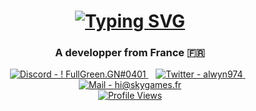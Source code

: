 <h1 align="center">
    <a href="https://github.com/FullGreenDev/">
        <img src="https://readme-typing-svg.demolab.com?font=Fira+Code&pause=1000&color=521D6F&width=435&lines=Hi+%F0%9F%91%8B%F0%9F%8F%BB%2C+I'm+FullGren;Nice+to+meet+you+!" alt="Typing SVG" />
    </a>
</h1>

<h3 align="center">
    A developper from France 🇫🇷
</h3>

<!-- Contact  -->

<!-- Thanks to https://codepen.io/sosuke/pen/Pjoqqp for the svg trick (doesn't work on github) -->
<div align="center">
    <a href="https://discord.com/users/216936486875037699" title="My Discord">
        <img src="https://img.shields.io/static/v1?label=Discord&message=!+alwyn974%230001&color=5865F2&style=for-the-badge&logo=discord&logoColor=5865F2" alt="Discord - ! FullGreen.GN#0401" />
        <!-- <img src="https://raw.githubusercontent.com/simple-icons/simple-icons/develop/icons/discord.svg" height="40" width="40" style="filter: invert(35%) sepia(38%) saturate(3969%) hue-rotate(224deg) brightness(98%) contrast(94%);"> -->
    <a>
    &#8287;&#8287; <!-- special whitespace for indent -->
    <a href="https://twitter.com/alwyn974" title="My Twitter">
        <img src="https://img.shields.io/static/v1?label=Twitter&message=alwyn974&color=1DA1F2&style=for-the-badge&logo=twitter&logoColor=1DA1F2" alt="Twitter - alwyn974" />
        <!-- <img src="https://raw.githubusercontent.com/simple-icons/simple-icons/develop/icons/twitter.svg" height="40" width="40" style="filter: invert(53%) sepia(21%) saturate(5257%) hue-rotate(176deg) brightness(99%) contrast(91%);"> -->
    </a>
    &#8287;&#8287;
    <a href="mailto:hi@skygames.fr" title="My Pro E-Mail">
       <img src="https://img.shields.io/static/v1?label=Mail&message=hi%40skygames.fr&color=3e65cf&style=for-the-badge&logo=gmail&logoColor=c71610" alt="Mail - hi@skygames.fr" />
       <!-- <img src="https://raw.githubusercontent.com/simple-icons/simple-icons/develop/icons/gmail.svg" height="40" width="40" style="filter: invert(13%) sepia(65%) saturate(6092%) hue-rotate(356deg) brightness(95%) contrast(94%)"> -->
    </a>
    <br>
    <a href="https://github.com/antonkomarev/github-profile-views-counter" title="My Profile Views">
        <img src="https://komarev.com/ghpvc/?username=FullGreenDev&style=for-the-badge" alt="Profile Views">
    </a>
</div>
